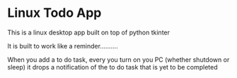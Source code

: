 # Linux Todo App 

This is a linux desktop app built on top of python tkinter

It is built to work like a reminder..........

When you add a to do task, every you turn on you PC (whether shutdown or sleep) it drops a notification of the to do task that is yet to be completed
